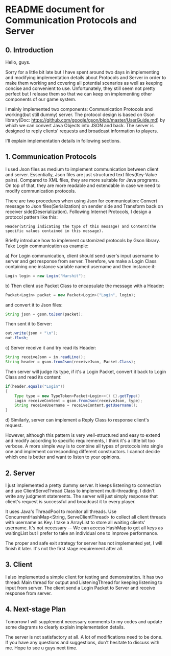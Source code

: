 # README document for Communication Protocols and Server

## 0. Introduction

Hello, guys. 

Sorry for a little bit late but I have spent around two days in implementing and modifying implementation details about Protocols and Server in order to make them working and covering all potential scenarios as well as keeping concise and convenient to use. Unfortunately, they still seem not pretty perfect but I release them so that we can keep on implementing other components of our game system.

I mainly implemented two components: Communication Protocols and working(but still dummy) server. 
The protocol design is based on Gson library(Doc: https://github.com/google/gson/blob/master/UserGuide.md) by which we can convert Java Objects into JSON and back.
The server is designed to reply clients' requests and broadcast information to players. 

I'll explain implementation details in following sections.

## 1. Communication Protocols

I used Json files as medium to implement communication between client and server. 
Essentially, Json files are just structured text files(Key-Value pairs). Compared to XML files, they are more suitable for Java programs. 
On top of that, they are more readable and extendable in case we need to modify communication protocols.

There are two procedures when using Json for communication: 
Convert message to Json files(Serialization) on sender side and Transform back on receiver side(Deserialization).
Following Internet Protocols, I design a protocol pattern like this: 
```
Header(String indicating the type of this message) and Content(The specific values contained in this message).
```
Briefly introduce how to implement customized protocols by Gson library. Take Login communication as example:

a) For Login communication, client should send user's input username to server and get response from server. Therefore, we make a Login Class containing one instance variable named username and then instance it: 
```Java
Login login = new Login("Harshit");
```
b) Then client use Packet Class to encapsulate the message with a Header: 
```Java
Packet<Login> packet = new Packet<Login>("Login", login); 
```
and convert it to Json files: 
```Java
String json = gson.toJson(packet);  
```
Then sent it to Server: 
```Java
out.write(json + "\n");
out.flush;
```
c) Server receive it and try read its Header: 
```Java
String receiveJson = in.readLine();
String header = gson.fromJson(receiveJson, Packet.Class);
```
Then server will judge its type, if it's a Login Packet, convert it back to Login Class and read its content:
```Java
if(header.equals("Login"))
{
    Type type = new TypeToken<Packet<Login>>() {}.getType()
    Login receiveContent = gson.fromJson(receiveJson, type);
    String receiveUsername = receiveContent.getUsername();
}
```
d) Similarly, server can implement a Reply Class to response client's request.

However, although this pattern is very well-structured and easy to extend and modify according to specific requirements, I think it's a little bit too verbose. A more simple way is to combine all types of protocols into single one and implement corresponding different constructors. I cannot decide which one is better and want to listen to your opinions.

## 2. Server

I just implemented a pretty dummy server. It keeps listening to connection and use ClientServeThread Class to implement multi-threading. I didn't write any judgment statements. The server will just simply response that client's request is successful and broadcast it to every player.

It uses Java's ThreadPool to monitor all threads. Use ConcurrentHashMap<String, ServeClientThread> to collect all client threads with username as Key. I take a ArrayList<String> to store all waiting clients' username. It's not necessary -- We can access HashMap to get all keys as waitingList but I prefer to take an individual one to improve performance.

The proper and safe exit strategy for server has not implemented yet, I will finish it later. It's not the first stage requirement after all.

## 3. Client

I also implemented a simple client for testing and demonstration. It has two thread: Main thread for output and ListeningThread for keeping listening to input from server. The client send a Login Packet to Server and receive response from server.

## 4. Next-stage Plan

Tomorrow I will supplement necessary comments to my codes and update some diagrams to clearly explain implementation details.

The server is not satisfactory at all. A lot of modifications need to be done. If you have any questions and suggestions, don't hesitate to discuss with me. Hope to see u guys next time.


